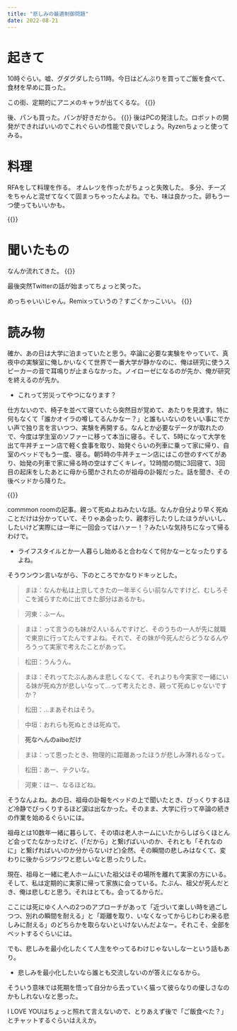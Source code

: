 ```yaml
---
title: "悲しみの最適制御問題"
date: 2022-08-21
---
```


# 起きて
10時ぐらい。嘘、グダグダしたら11時。今日はどんぶりを買ってご飯を食べて、食材を早めに買った。

この街、定期的にアニメのキャラが出てくるな。
{{<tweet user="dango_bot" id="1561229908407332865">}}

後、パンも買った。パンが好きだから。
{{<tweet user="dango_bot" id="1561254126532538368">}}
後はPCの発注した。ロボットの開発ができればいいのでこれぐらいの性能で良いでしょう。Ryzenちょっと使ってみる。


# 料理
RFAをして料理を作る。
オムレツを作ったがちょっと失敗した。
多分、チーズをちゃんと混ぜてなくて固まっちゃったんよね。でも、味は良かった。卵もう一つ使ってもいいかも。

{{<tweet user="dango_bot" id="1561316702519865344">}}
# 聞いたもの
なんか流れてきた。
{{<youtube IXTsvSHDNvU>}}

最後突然Twitterの話が始まってちょっと笑った。


めっちゃいいじゃん。Remixっていうの？すごくかっこいい。
{{<youtube q5nN_QLLBTA>}}
# 読み物
確か、あの日は大学に泊まっていたと思う。卒論に必要な実験をやっていて、真夜中の実験室に俺しかいなくて世界で一番大学が静かなのに、俺は研究に使うスピーカーの音で耳鳴りが止まらなかった。ノイローゼになるのが先か、俺が研究を終えるのが先か。
- これって労災ってやつになります？

仕方ないので、椅子を並べて寝ていたら突然目が覚めて、あたりを見渡す。特に何もなくて「誰かオイラの噂してるんかなー？」と誰もいないのをいい事にでかい声で独り言を言いつつ、実験を再開する。なんとか必要なデータが取れたので、今度は学生室のソファーに移って本当に寝る。そして、5時になって大学を出て牛丼チェーン店で軽く食事を取り、始発ぐらいの列車に乗って家に帰り、自室のベッドでもう一度、寝る。朝5時の牛丼チェーン店にはこの世のすべてがあり、始発の列車で家に帰る時の空はすごくキレイ。12時間の間に3回寝て、3回目の起床をしたあとに母から聞かされたのが祖母の訃報だった。話を聞き、その後ベッドから降りた。


{{<tweet user="dango_bot" id="1561027235431485440">}}

commmon roomの記事。親って死ぬよねみたいな話。なんか自分より早く死ぬことだけは分かっていて、そりゃあ会ったり、親孝行したりしたほうがいいし、したいけど実際には一年に一回会ってはハァー！？みたいな気持ちになって帰るわけで。
- ライフスタイルとか一人暮らし始めると合わなくて何かなーとなったりするよね。

そうウンウン言いながら、下のところでかなりドキッとした。

>まほ：なんか私は上京してきたの一年半くらい前なんですけど、むしろそこを減らすために出てきた部分はあるかも。

>河東：ふーん。

>まほ：って言うのも妹が2人いるんですけど、そのうちの一人が先に就職で東京に行ってたんですよね。それで、その妹が今死んだらどうなるんやろうって実家で考えたことがあって。

>松田：うんうん。

>まほ：それってたぶんあんま悲しくなくて、それよりも今実家で一緒にいる妹が死ぬ方が悲しいなって…って考えたとき、親って死ぬじゃないですか？

>松田：…まあそれはそう。

>中垣：おれらも死ぬときは死ぬで。

> **死なへんのaiboだけ**

>まほ：って思ったとき、物理的に距離あったほうが悲しみ薄れるなって。

>松田：あー、テクいな。

>河東：はー、なるほどね。

そうなんよね。あの日、祖母の訃報をベッドの上で聞いたとき、びっくりするほど冷静でびっくりするほど涙は出なかった。そのまま、大学に行って卒論の続きの作業を始めるぐらいには。

祖母とは10数年一緒に暮らして、その頃は老人ホームにいたからしばらくほとんど会ってたなかったけど、(「だから」と繋げばいいのか、それとも「それなのに」と繋げればいいのか分からないけど)全然、その瞬間の悲しみはなくて、変わりに後からジワジワと悲しいなと思ったりした。

現在、祖母と一緒に老人ホームにいた祖父はその場所を離れて実家の方にいる。そして、私は定期的に実家に帰って家族に会っている。たぶん、祖父が死んだとき、俺は悲しむと思う。それはとても。会ってるからだ。

ここには死にゆく人への2つのアプローチがあって「近づいて楽しい時を過ごしつつ、別れの瞬間を耐える」と「距離を取り、いなくなってからじわじわ来る悲しみに耐える」のどちらかを取らないといけないんだよなー。それこそ、全部をベットするぐらいには。

でも、悲しみを最小化したくて人生をやってるわけじゃないしなーという話もあり。
- 悲しみを最小化したいなら誰とも交流しないのが答えになるから。

そういう意味では死期を悟って自分から去っていく猫って彼らなりの優しさなのかもしれないなと思った。

I LOVE YOUはちょっと照れて言えないので、とりあえず後で「ご飯食べた？」とチャットするぐらいはええか。